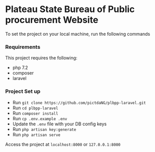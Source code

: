 # Plateau State Bureau of Public procurement Website



To set the project on your local machine, run the following commands

### Requirements

This project requires the following:
- php 7.2
- composer
- laravel

### Project Set up

- Run `git clone https://github.com/pictdaNG/plbpp-laravel.git`
- Run `cd plbpp-laravel`
- Run `composer install`
- Run `cp .env.example .env`
- Update the `.env` file with your DB config keys
- Run `php artisan key:generate`
- Run `php artisan serve`

Access the project at `localhost:8000` or `127.0.0.1:8000`